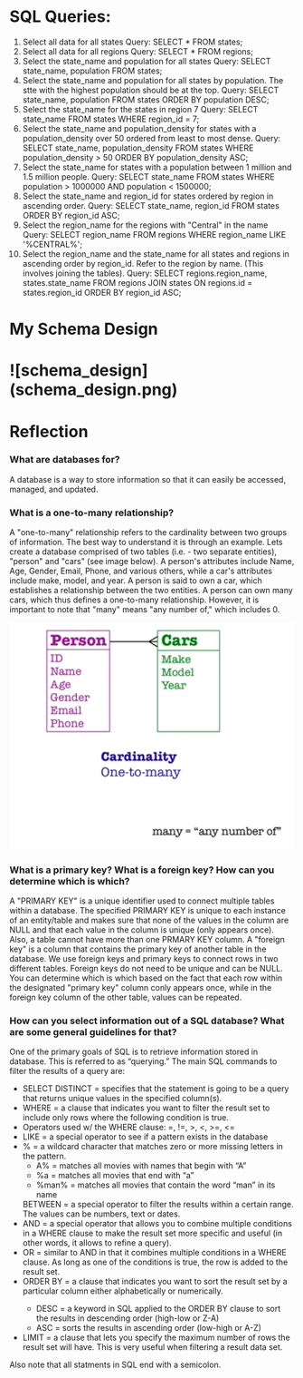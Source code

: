 <h1>SQL Queries:</h1>
<ol>
	<li>
	Select all data for all states
	Query:  SELECT * FROM states;
	</li>
	<li>
	Select all data for all regions
	Query: SELECT * FROM regions;
	</li>
	<li>
	Select the state_name and population for all states
	Query: SELECT state_name, population FROM states;
	</li>
	<li>
	Select the state_name and population for all states by population. The stte with the highest population should be at the top.
	Query: SELECT state_name, population
		   FROM states
		   ORDER BY population DESC;
	</li>
	<li>
	Select the state_name for the states in region 7
	Query: SELECT state_name
		   FROM states
		   WHERE region_id = 7;
	</li>	   
	<li>
	Select the state_name and population_density for states with a population_density over 50 ordered from least to most dense.
	Query: SELECT state_name, population_density
		   FROM states
		   WHERE population_density > 50 
		   ORDER BY population_density ASC;
	</li>
	<li>
	Select the state_name for states with a population between 1 million and 1.5 million people.
	Query: SELECT state_name
		   FROM states
		   WHERE population > 1000000 
		   AND population < 1500000;
	</li>
	<li>
	Select the state_name and region_id for states ordered by region in ascending order.
	Query: SELECT state_name, region_id
		   FROM states 
		   ORDER BY region_id ASC;
	</li>
	<li>
	Select the region_name for the regions with "Central" in the name
	Query: SELECT region_name
		   FROM regions
		   WHERE region_name LIKE '%CENTRAL%';
	</li>
	<li>
	Select the region_name and the state_name for all states and regions in ascending order by region_id. Refer to the region by name. (This involves joining the tables).
	Query: SELECT regions.region_name, states.state_name
		   FROM regions
		   JOIN states ON
		   regions.id = states.region_id
		   ORDER BY region_id ASC;
	</li>
</ol>

<h1>My Schema Design<h1> 
 ![schema_design](schema_design.png)

<h1>Reflection</h1>
<h3>What are databases for?</h3>
<p>A database is a way to store information so that it can easily be accessed, managed, and updated.</p>

<h3>What is a one-to-many relationship?</h3>
<p>A "one-to-many" relationship refers to the cardinality between two groups of information. The best way to understand it is through an example. Lets create a database comprised of two tables (i.e. - two separate entities), "person" and "cars" (see image below). A person's attributes include Name, Age, Gender, Email, Phone, and various others, while a car's attributes include make, model, and year. A person is said to own a car, which establishes a relationship between the two entities. A person can own many cars, which thus defines a one-to-many relationship. However, it is important to note that "many" means "any number of," which includes 0.</p>

![one-to-many](one-to-many.png)

<h3>What is a primary key? What is a foreign key? How can you determine which is which?</h3>
<p>A "PRIMARY KEY" is a unique identifier used to connect multiple tables within a database. The specified PRIMARY KEY is unique to each instance of an entity/table and makes sure that none of the values in the column are NULL and that each value in the column is unique (only appears once). Also, a table cannot have more than one PRMARY KEY column. A "foreign key" is a column that contains the primary key of another table in the database. We use foreign keys and primary keys to connect rows in two different tables. Foreign keys do not need to be unique and can be NULL. You can determine which is which based on the fact that each row within the designated "primary key" column conly appears once, while in the foreign key column of the other table, values can be repeated.</p>

<h3>How can you select information out of a SQL database? What are some general guidelines for that?</h3>
<p>One of the primary goals of SQL is to retrieve information stored in database. This is referred to as “querying.” The main SQL commands to filter the results of a query are:</p>
<ul>
	<li>
		SELECT DISTINCT = specifies that the statement is going to be a query that returns unique values in the specified column(s).
	</li>
	<li>
	WHERE = a clause that indicates you want to filter the result set to include only rows where the following condition is true.
	</li>
	<li>
		Operators used w/ the WHERE clause: =, !=, >, <, >=, <= 
	</li>
	<li>
		LIKE = a special operator to see if a pattern exists in the database
	</li>
	<li>
		% = a wildcard character that matches zero or more missing letters in the pattern.
		<ul>
			<li>
				A% = matches all movies with names that begin with “A”
			</li>
			<li>
				%a = matches all movies that end with “a”
			</li>
			<li>
				%man% = matches all movies that contain the word “man” in its name
			</li>
		</ul>
	</li>
		BETWEEN = a special operator to filter the results within a certain range. The values can be numbers, text or dates.
	</li>
	<li>
		AND = a special operator that allows you to combine multiple conditions in a WHERE clause to make the result set more specific and useful (in other words, it allows to refine a query).
	</li>
	<li>
		OR = similar to AND in that it combines multiple conditions in a WHERE clause. As long as one of the conditions is true, the row is added to the result set.
	</li>
	<li>
		ORDER BY = a clause that indicates you want to sort the result set by a particular column either alphabetically or numerically.
	</li>
		<ul>
			<li>
				DESC = a keyword in SQL applied to the ORDER BY clause to sort the results in descending order (high-low or Z-A)
			</li>
			<li>
				ASC = sorts the results in ascending order (low-high or A-Z)
			</li>
		</ul>
	<li>
		LIMIT = a clause that lets you specify the maximum number of rows the result set will have. This is very useful when filtering a result data set.
	</li>
</ul>

<p>Also note that all statments in SQL end with a semicolon.</p>